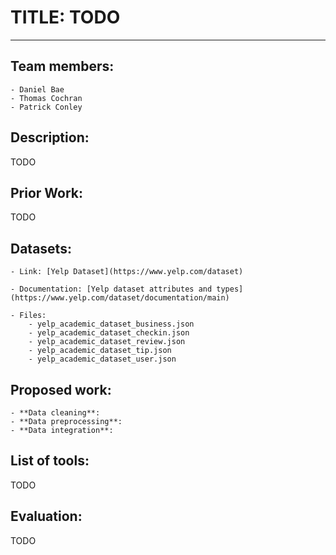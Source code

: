 # TITLE: TODO

---

## Team members:
    - Daniel Bae
    - Thomas Cochran
    - Patrick Conley


## Description:
TODO


## Prior Work:
TODO


## Datasets:
    - Link: [Yelp Dataset](https://www.yelp.com/dataset)
 
    - Documentation: [Yelp dataset attributes and types](https://www.yelp.com/dataset/documentation/main)
    
    - Files:
        - yelp_academic_dataset_business.json
        - yelp_academic_dataset_checkin.json
        - yelp_academic_dataset_review.json
        - yelp_academic_dataset_tip.json
        - yelp_academic_dataset_user.json
    

## Proposed work:
    - **Data cleaning**:
    - **Data preprocessing**:
    - **Data integration**:


## List of tools:
TODO


## Evaluation:
TODO
